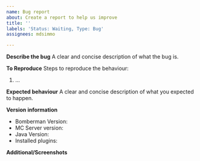 ```yaml
---
name: Bug report
about: Create a report to help us improve
title: ''
labels: 'Status: Waiting, Type: Bug'
assignees: mdsimmo

---
```


**Describe the bug**
A clear and concise description of what the bug is.

**To Reproduce**
Steps to reproduce the behaviour:
1. ...

**Expected behaviour**
A clear and concise description of what you expected to happen.

**Version information**
 - Bomberman Version:
 - MC Server version: 
 - Java Version:
 - Installed plugins: 


**Additional/Screenshots**
